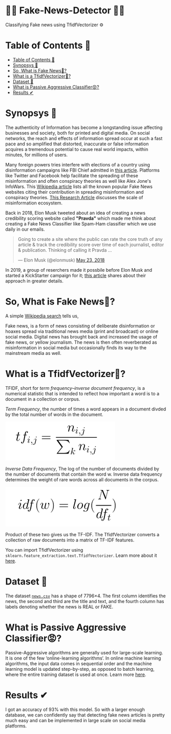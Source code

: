 # 🚨🚨 Fake-News-Detector 🚨🚨 <!-- omit in toc -->

Classifying Fake news using TfidfVectorizer ⚙

# Table of Contents 📃

- [Table of Contents 📃](#table-of-contents-)
- [Synopsys 📝](#synopsys-)
- [So, What is Fake News🚫?](#so-what-is-fake-news)
- [What is a TfidfVectorizer💭?](#what-is-a-tfidfvectorizer)
- [Dataset 🔘](#dataset-)
- [What is Passive Aggressive Classifier😡?](#what-is-passive-aggressive-classifier)
- [Results ✔](#results-)

# Synopsys 📝

The authenticity of Information has become a longstanding issue affecting businesses and society, both for printed and digital media. On social networks, the reach and effects of information spread occur at such a fast pace and so amplified that distorted, inaccurate or false information acquires a tremendous potential to cause real world impacts, within minutes, for millions of users.

Many foreign powers tries interfere with elections of a country using disinformation campaigns like FBI Chief admitted in [this article](https://www.bbc.com/news/technology-51399568). Platforms like Twitter and Facebook help facilitate the spreading of these misinformation and often conspiracy theories as well like Alex Jone's InfoWars. 
This [Wikipedia article](https://en.wikipedia.org/wiki/List_of_fake_news_websites) lists all the known popular Fake News websites citing their contribution in spreading misinformation and conspiracy theories.
[This Research Article](https://advances.sciencemag.org/content/6/14/eaay3539) discusses the scale of misinformation ecosystem.

Back in 2018, Elon Musk tweeted about an idea of creating a news credibility scoring website called **"Pravda"** which made me think about creating a Fake News Classifier like Spam-Ham classifier which we use daily in our emails.

<blockquote class="twitter-tweet"><p lang="en" dir="ltr">Going to create a site where the public can rate the core truth of any article &amp; track the credibility score over time of each journalist, editor &amp; publication. Thinking of calling it Pravda …</p>&mdash; Elon Musk (@elonmusk) <a href="https://twitter.com/elonmusk/status/999367582271422464?ref_src=twsrc%5Etfw">May 23, 2018</a></blockquote>

In 2019, a group of reserchers made it possbile before Elon Musk and started a KickStarter campaign for it; [this article](https://www.sciencealert.com/scientists-have-beaten-elon-musk-to-a-fake-news-solution-and-it-s-gaining-traction) shares about their approach in greater details.

# So, What is Fake News🚫?

A simple [Wikipedia search](https://en.wikipedia.org/wiki/Fake_news) tells us, 

Fake news, is a form of news consisting of deliberate disinformation or hoaxes spread via traditional news media (print and broadcast) or online social media. Digital news has brought back and increased the usage of fake news, or yellow journalism. The news is then often reverberated as misinformation in social media but occasionally finds its way to the mainstream media as well.

# What is a TfidfVectorizer💭?

 TFIDF, short for *term frequency–inverse document frequency*, is a numerical statistic that is intended to reflect how important a word is to a document in a collection or corpus.

*Term Frequency*, the number of times a word appears in a document divded by the total number of words in the document.

![Term Frequency formula](img/1.png)

*Inverse Data Frequency*, The log of the number of documents divided by the number of documents that contain the word w. Inverse data frequency determines the weight of rare words across all documents in the corpus.

![Inverse Data Frequency Formula](img/2.png)

Product of these two gives us the TF-IDF. The TfidfVectorizer converts a collection of raw documents into a matrix of TF-IDF features.

You can import TfidfVectorizer using `sklearn.feature_extraction.text.TfidfVectorizer`. Learn more about it [here](https://scikit-learn.org/stable/modules/generated/sklearn.feature_extraction.text.TfidfVectorizer.html).

# Dataset 🔘

The dataset [`news.csv`](data/news.csv) has a shape of 7796×4. The first column identifies the news, the second and third are the title and text, and the fourth column has labels denoting whether the news is REAL or FAKE.

# What is Passive Aggressive Classifier😡?

Passive-Aggressive algorithms are generally used for large-scale learning. It is one of the few ‘online-learning algorithms‘. In online machine learning algorithms, the input data comes in sequential order and the machine learning model is updated step-by-step, as opposed to batch learning, where the entire training dataset is used at once. Learn more [here](https://www.geeksforgeeks.org/passive-aggressive-classifiers/).

# Results ✔

I got an accuracy of 93% with this model. So with a larger enough database, we can confidently say that detecting fake news articles is pretty much easy and can be implemented in large scale on social media platforms.